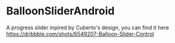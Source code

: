 # BalloonSliderAndroid

A progress slider inpired by Cuberto's design, you can find it here https://dribbble.com/shots/6549207-Balloon-Slider-Control

